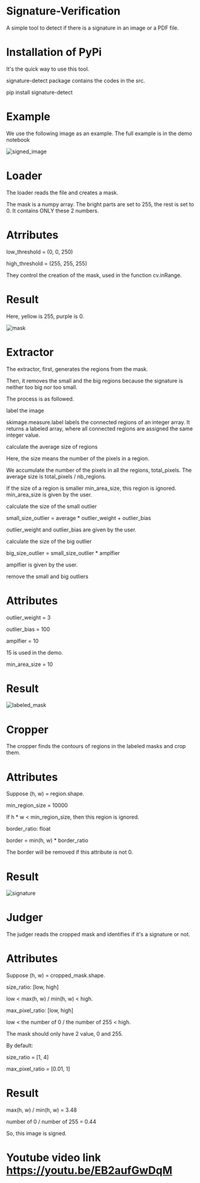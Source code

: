 # Signature-Verification

A simple tool to detect if there is a signature in an image or a PDF file.

# Installation of PyPi

It's the quick way to use this tool.

signature-detect package contains the codes in the src.

pip install signature-detect

# Example

We use the following image as an example. The full example is in the demo notebook

![signed_image](https://user-images.githubusercontent.com/78462564/235417777-2d04d4a8-e430-40a4-9f36-2189a02dd8a0.jpeg)

# Loader

The loader reads the file and creates a mask.

The mask is a numpy array. The bright parts are set to 255, the rest is set to 0. It contains ONLY these 2 numbers.

# Atrributes

low_threshold = (0, 0, 250)

high_threshold = (255, 255, 255)

They control the creation of the mask, used in the function cv.inRange.

# Result

Here, yellow is 255, purple is 0.

![mask](https://user-images.githubusercontent.com/78462564/235418010-9a759ef0-5b7e-4826-9e5a-50fcf9ab7c8b.jpeg)

# Extractor

The extractor, first, generates the regions from the mask.

Then, it removes the small and the big regions because the signature is neither too big nor too small.

The process is as followed.

label the image

skimage.measure.label labels the connected regions of an integer array. It returns a labeled array, where all connected regions are assigned the same integer value.

calculate the average size of regions

Here, the size means the number of the pixels in a region.

We accumulate the number of the pixels in all the regions, total_pixels. The average size is total_pixels / nb_regions.

If the size of a region is smaller min_area_size, this region is ignored. min_area_size is given by the user.

calculate the size of the small outlier

small_size_outlier = average * outlier_weight + outlier_bias

outlier_weight and outlier_bias are given by the user.

calculate the size of the big outlier

big_size_outlier = small_size_outlier * amplfier

amplfier is given by the user.

remove the small and big outliers

# Attributes

outlier_weight = 3

outlier_bias = 100

amplfier = 10

15 is used in the demo.

min_area_size = 10

# Result

![labeled_mask](https://user-images.githubusercontent.com/78462564/235418221-dc2105a0-9efe-4748-926d-c39d05e2292f.jpeg)

# Cropper

The cropper finds the contours of regions in the labeled masks and crop them.

# Attributes

Suppose (h, w) = region.shape.

min_region_size = 10000

If h * w < min_region_size, then this region is ignored.

border_ratio: float

border = min(h, w) * border_ratio

The border will be removed if this attribute is not 0.

# Result

![signature](https://user-images.githubusercontent.com/78462564/235418311-76045d00-d6bb-455c-92b2-7470e38e13a3.jpeg)

# Judger

The judger reads the cropped mask and identifies if it's a signature or not.

# Attributes

Suppose (h, w) = cropped_mask.shape.

size_ratio: [low, high]

low < max(h, w) / min(h, w) < high.

max_pixel_ratio: [low, high]

low < the number of 0 / the number of 255 < high.

The mask should only have 2 value, 0 and 255.

By default:

size_ratio = [1, 4]

max_pixel_ratio = [0.01, 1]

# Result

max(h, w) / min(h, w) = 3.48

number of 0 / number of 255 = 0.44

So, this image is signed.

# Youtube video link https://youtu.be/EB2aufGwDqM 
